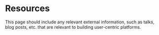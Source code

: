 # Resources

This page should include any relevant external information, such as talks, blog posts, etc. that are relevant to building user-centric platforms.
